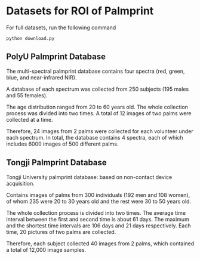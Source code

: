 # Datasets for ROI of Palmprint

For full datasets, run the following command

```shell
python download.py
```

## PolyU Palmprint Database

The multi-spectral palmprint database contains four spectra (red, green, blue, and near-infrared NIR).

A database of each spectrum was collected from 250 subjects (195 males and 55 females).

The age distribution ranged from 20 to 60 years old. The whole collection process was divided into two times. A total of 12 images of two palms were collected at a time.

Therefore, 24 images from 2 palms were collected for each volunteer under each spectrum. In total, the database contains 4 spectra, each of which includes 6000 images of 500 different palms.

## Tongji Palmprint Database

Tongji University palmprint database: based on non-contact device acquisition.

Contains images of palms from 300 individuals (192 men and 108 women), of whom 235 were 20 to 30 years old and the rest were 30 to 50 years old.

The whole collection process is divided into two times. The average time interval between the first and second time is about 61 days. The maximum and the shortest time intervals are 106 days and 21 days respectively. Each time, 20 pictures of two palms are collected.

Therefore, each subject collected 40 images from 2 palms, which contained a total of 12,000 image samples.
